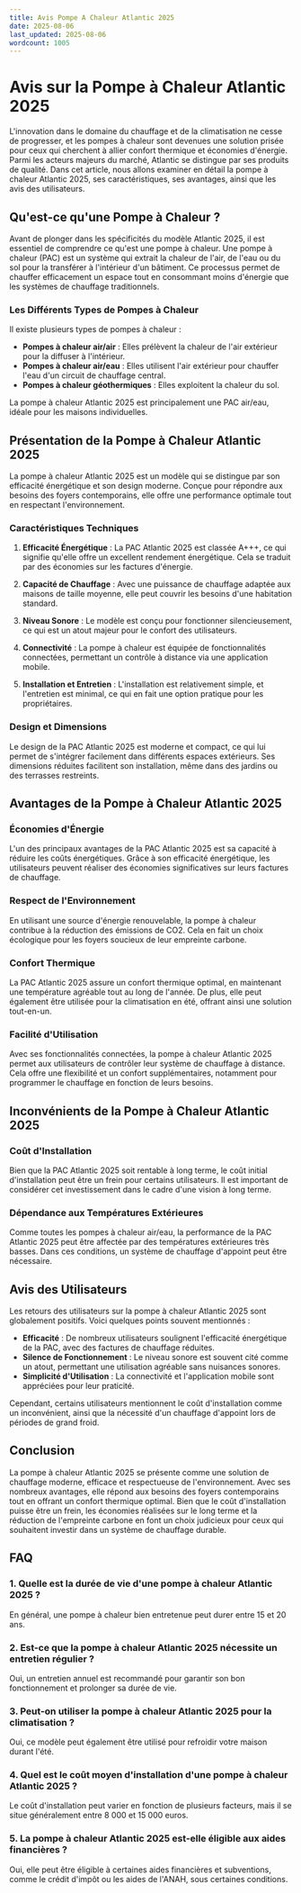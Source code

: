 ```yaml
---
title: Avis Pompe A Chaleur Atlantic 2025
date: 2025-08-06
last_updated: 2025-08-06
wordcount: 1005
---
```


# Avis sur la Pompe à Chaleur Atlantic 2025

L'innovation dans le domaine du chauffage et de la climatisation ne cesse de progresser, et les pompes à chaleur sont devenues une solution prisée pour ceux qui cherchent à allier confort thermique et économies d'énergie. Parmi les acteurs majeurs du marché, Atlantic se distingue par ses produits de qualité. Dans cet article, nous allons examiner en détail la pompe à chaleur Atlantic 2025, ses caractéristiques, ses avantages, ainsi que les avis des utilisateurs.

## Qu'est-ce qu'une Pompe à Chaleur ?

Avant de plonger dans les spécificités du modèle Atlantic 2025, il est essentiel de comprendre ce qu'est une pompe à chaleur. Une pompe à chaleur (PAC) est un système qui extrait la chaleur de l'air, de l'eau ou du sol pour la transférer à l'intérieur d'un bâtiment. Ce processus permet de chauffer efficacement un espace tout en consommant moins d'énergie que les systèmes de chauffage traditionnels.

### Les Différents Types de Pompes à Chaleur

Il existe plusieurs types de pompes à chaleur :

- **Pompes à chaleur air/air** : Elles prélèvent la chaleur de l'air extérieur pour la diffuser à l'intérieur.
- **Pompes à chaleur air/eau** : Elles utilisent l'air extérieur pour chauffer l'eau d'un circuit de chauffage central.
- **Pompes à chaleur géothermiques** : Elles exploitent la chaleur du sol.

La pompe à chaleur Atlantic 2025 est principalement une PAC air/eau, idéale pour les maisons individuelles.

## Présentation de la Pompe à Chaleur Atlantic 2025

La pompe à chaleur Atlantic 2025 est un modèle qui se distingue par son efficacité énergétique et son design moderne. Conçue pour répondre aux besoins des foyers contemporains, elle offre une performance optimale tout en respectant l'environnement.

### Caractéristiques Techniques

1. **Efficacité Énergétique** : La PAC Atlantic 2025 est classée A+++, ce qui signifie qu'elle offre un excellent rendement énergétique. Cela se traduit par des économies sur les factures d'énergie.

2. **Capacité de Chauffage** : Avec une puissance de chauffage adaptée aux maisons de taille moyenne, elle peut couvrir les besoins d'une habitation standard.

3. **Niveau Sonore** : Le modèle est conçu pour fonctionner silencieusement, ce qui est un atout majeur pour le confort des utilisateurs.

4. **Connectivité** : La pompe à chaleur est équipée de fonctionnalités connectées, permettant un contrôle à distance via une application mobile.

5. **Installation et Entretien** : L'installation est relativement simple, et l'entretien est minimal, ce qui en fait une option pratique pour les propriétaires.

### Design et Dimensions

Le design de la PAC Atlantic 2025 est moderne et compact, ce qui lui permet de s'intégrer facilement dans différents espaces extérieurs. Ses dimensions réduites facilitent son installation, même dans des jardins ou des terrasses restreints.

## Avantages de la Pompe à Chaleur Atlantic 2025

### Économies d'Énergie

L'un des principaux avantages de la PAC Atlantic 2025 est sa capacité à réduire les coûts énergétiques. Grâce à son efficacité énergétique, les utilisateurs peuvent réaliser des économies significatives sur leurs factures de chauffage.

### Respect de l'Environnement

En utilisant une source d'énergie renouvelable, la pompe à chaleur contribue à la réduction des émissions de CO2. Cela en fait un choix écologique pour les foyers soucieux de leur empreinte carbone.

### Confort Thermique

La PAC Atlantic 2025 assure un confort thermique optimal, en maintenant une température agréable tout au long de l'année. De plus, elle peut également être utilisée pour la climatisation en été, offrant ainsi une solution tout-en-un.

### Facilité d'Utilisation

Avec ses fonctionnalités connectées, la pompe à chaleur Atlantic 2025 permet aux utilisateurs de contrôler leur système de chauffage à distance. Cela offre une flexibilité et un confort supplémentaires, notamment pour programmer le chauffage en fonction de leurs besoins.

## Inconvénients de la Pompe à Chaleur Atlantic 2025

### Coût d'Installation

Bien que la PAC Atlantic 2025 soit rentable à long terme, le coût initial d'installation peut être un frein pour certains utilisateurs. Il est important de considérer cet investissement dans le cadre d'une vision à long terme.

### Dépendance aux Températures Extérieures

Comme toutes les pompes à chaleur air/eau, la performance de la PAC Atlantic 2025 peut être affectée par des températures extérieures très basses. Dans ces conditions, un système de chauffage d'appoint peut être nécessaire.

## Avis des Utilisateurs

Les retours des utilisateurs sur la pompe à chaleur Atlantic 2025 sont globalement positifs. Voici quelques points souvent mentionnés :

- **Efficacité** : De nombreux utilisateurs soulignent l'efficacité énergétique de la PAC, avec des factures de chauffage réduites.
- **Silence de Fonctionnement** : Le niveau sonore est souvent cité comme un atout, permettant une utilisation agréable sans nuisances sonores.
- **Simplicité d'Utilisation** : La connectivité et l'application mobile sont appréciées pour leur praticité.

Cependant, certains utilisateurs mentionnent le coût d'installation comme un inconvénient, ainsi que la nécessité d'un chauffage d'appoint lors de périodes de grand froid.

## Conclusion

La pompe à chaleur Atlantic 2025 se présente comme une solution de chauffage moderne, efficace et respectueuse de l'environnement. Avec ses nombreux avantages, elle répond aux besoins des foyers contemporains tout en offrant un confort thermique optimal. Bien que le coût d'installation puisse être un frein, les économies réalisées sur le long terme et la réduction de l'empreinte carbone en font un choix judicieux pour ceux qui souhaitent investir dans un système de chauffage durable.

## FAQ

### 1. Quelle est la durée de vie d'une pompe à chaleur Atlantic 2025 ?

En général, une pompe à chaleur bien entretenue peut durer entre 15 et 20 ans.

### 2. Est-ce que la pompe à chaleur Atlantic 2025 nécessite un entretien régulier ?

Oui, un entretien annuel est recommandé pour garantir son bon fonctionnement et prolonger sa durée de vie.

### 3. Peut-on utiliser la pompe à chaleur Atlantic 2025 pour la climatisation ?

Oui, ce modèle peut également être utilisé pour refroidir votre maison durant l'été.

### 4. Quel est le coût moyen d'installation d'une pompe à chaleur Atlantic 2025 ?

Le coût d'installation peut varier en fonction de plusieurs facteurs, mais il se situe généralement entre 8 000 et 15 000 euros.

### 5. La pompe à chaleur Atlantic 2025 est-elle éligible aux aides financières ?

Oui, elle peut être éligible à certaines aides financières et subventions, comme le crédit d'impôt ou les aides de l'ANAH, sous certaines conditions.